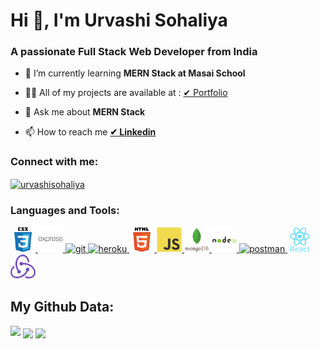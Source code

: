 <h1 >Hi 👋, I'm Urvashi Sohaliya</h1>
<h3 >A passionate Full Stack Web Developer from  India</h3>

- 🌱 I’m currently learning **MERN Stack at Masai School**

- 👨‍💻 All of my projects are available at :  <a href="https://urvashisohaliya2511.github.io/">✔ Portfolio</a>

- 💬 Ask me about **MERN Stack**

- 📫 How to reach me **<a href = "https://www.linkedin.com/in/urvashi-sohaliya-012919235/">✔ Linkedin</a>**

<h3 align="left">Connect with me:</h3>
<p align="left">
 
<a href="[https://twitter.com/urvashisohaliya](https://www.linkedin.com/in/urvashi-sohaliya-012919235/)" target="blank"><img align="center" src="https://img.shields.io/badge/LinkedIn-%230077B5.svg?logo=linkedin&logoColor=white" alt="urvashisohaliya"  /></a>
</p>

<h3 align="left">Languages and Tools:</h3>
<p align="left"> <a href="https://www.w3schools.com/css/" target="_blank" rel="noreferrer"> <img src="https://raw.githubusercontent.com/devicons/devicon/master/icons/css3/css3-original-wordmark.svg" alt="css3" width="40" height="40"/> </a> <a href="https://expressjs.com" target="_blank" rel="noreferrer"> <img src="https://raw.githubusercontent.com/devicons/devicon/master/icons/express/express-original-wordmark.svg" alt="express" width="40" height="40"/> </a> <a href="https://git-scm.com/" target="_blank" rel="noreferrer"> <img src="https://www.vectorlogo.zone/logos/git-scm/git-scm-icon.svg" alt="git" width="40" height="40"/> </a> <a href="https://heroku.com" target="_blank" rel="noreferrer"> <img src="https://www.vectorlogo.zone/logos/heroku/heroku-icon.svg" alt="heroku" width="40" height="40"/> </a> <a href="https://www.w3.org/html/" target="_blank" rel="noreferrer"> <img src="https://raw.githubusercontent.com/devicons/devicon/master/icons/html5/html5-original-wordmark.svg" alt="html5" width="40" height="40"/> </a> <a href="https://developer.mozilla.org/en-US/docs/Web/JavaScript" target="_blank" rel="noreferrer"> <img src="https://raw.githubusercontent.com/devicons/devicon/master/icons/javascript/javascript-original.svg" alt="javascript" width="40" height="40"/> </a> <a href="https://www.mongodb.com/" target="_blank" rel="noreferrer"> <img src="https://raw.githubusercontent.com/devicons/devicon/master/icons/mongodb/mongodb-original-wordmark.svg" alt="mongodb" width="40" height="40"/> </a> <a href="https://nodejs.org" target="_blank" rel="noreferrer"> <img src="https://raw.githubusercontent.com/devicons/devicon/master/icons/nodejs/nodejs-original-wordmark.svg" alt="nodejs" width="40" height="40"/> </a> <a href="https://postman.com" target="_blank" rel="noreferrer"> <img src="https://www.vectorlogo.zone/logos/getpostman/getpostman-icon.svg" alt="postman" width="40" height="40"/> </a> <a href="https://reactjs.org/" target="_blank" rel="noreferrer"> <img src="https://raw.githubusercontent.com/devicons/devicon/master/icons/react/react-original-wordmark.svg" alt="react" width="40" height="40"/> </a> <a href="https://redux.js.org" target="_blank" rel="noreferrer"> <img src="https://raw.githubusercontent.com/devicons/devicon/master/icons/redux/redux-original.svg" alt="redux" width="40" height="40"/> </a> <a href="https://vuejs.org/" target="_blank" rel="noreferrer"> </a> </p>

## My Github Data:

<img src="https://github-readme-stats.vercel.app/api?username=urvashisohaliya2511&show_icons=true&theme=dracula" width="400">

  <img align="center" src="https://github-readme-stats.vercel.app/api/top-langs/?username=urvashisohaliya2511&layout=compact&theme=dracula" width="400"/>

  <img align="center" src="https://github-readme-streak-stats.herokuapp.com?user=urvashisohaliya2511&theme=dracula" width="400" />
  

